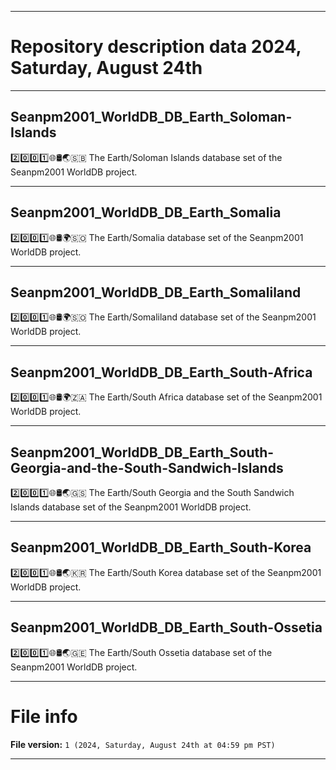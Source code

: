 
***

# Repository description data 2024, Saturday, August 24th

---

## Seanpm2001_WorldDB_DB_Earth_Soloman-Islands

2️⃣️0️⃣️0️⃣️1️⃣️🌐️🛢️🌏️🇸🇧️ The Earth/Soloman Islands database set of the Seanpm2001 WorldDB project.

---

## Seanpm2001_WorldDB_DB_Earth_Somalia

2️⃣️0️⃣️0️⃣️1️⃣️🌐️🛢️🌍️🇸🇴️ The Earth/Somalia database set of the Seanpm2001 WorldDB project.

---

## Seanpm2001_WorldDB_DB_Earth_Somaliland

2️⃣️0️⃣️0️⃣️1️⃣️🌐️🛢️🌍️🇸🇴️ The Earth/Somaliland database set of the Seanpm2001 WorldDB project.

---

## Seanpm2001_WorldDB_DB_Earth_South-Africa

2️⃣️0️⃣️0️⃣️1️⃣️🌐️🛢️🌍️🇿🇦️ The Earth/South Africa database set of the Seanpm2001 WorldDB project.

---

## Seanpm2001_WorldDB_DB_Earth_South-Georgia-and-the-South-Sandwich-Islands

2️⃣️0️⃣️0️⃣️1️⃣️🌐️🛢️🌏️🇬🇸️ The Earth/South Georgia and the South Sandwich Islands database set of the Seanpm2001 WorldDB project.

---

## Seanpm2001_WorldDB_DB_Earth_South-Korea

2️⃣️0️⃣️0️⃣️1️⃣️🌐️🛢️🌏️🇰🇷️ The Earth/South Korea database set of the Seanpm2001 WorldDB project.

---

## Seanpm2001_WorldDB_DB_Earth_South-Ossetia

2️⃣️0️⃣️0️⃣️1️⃣️🌐️🛢️🌏️🇬🇪️ The Earth/South Ossetia database set of the Seanpm2001 WorldDB project.

***

# File info

**File version:** `1 (2024, Saturday, August 24th at 04:59 pm PST)`

***

